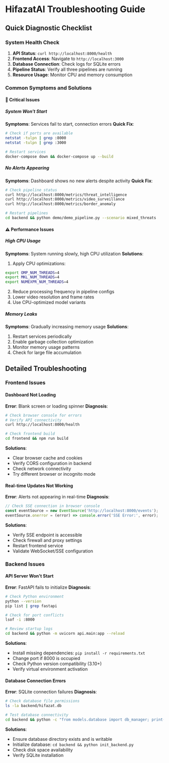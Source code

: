 # HifazatAI Troubleshooting Guide

## Quick Diagnostic Checklist

### System Health Check
1. **API Status**: `curl http://localhost:8000/health`
2. **Frontend Access**: Navigate to `http://localhost:3000`
3. **Database Connection**: Check logs for SQLite errors
4. **Pipeline Status**: Verify all three pipelines are running
5. **Resource Usage**: Monitor CPU and memory consumption

### Common Symptoms and Solutions

#### 🚨 Critical Issues

##### System Won't Start
**Symptoms**: Services fail to start, connection errors
**Quick Fix**:
```bash
# Check if ports are available
netstat -tulpn | grep :8000
netstat -tulpn | grep :3000

# Restart services
docker-compose down && docker-compose up --build
```

##### No Alerts Appearing
**Symptoms**: Dashboard shows no new alerts despite activity
**Quick Fix**:
```bash
# Check pipeline status
curl http://localhost:8000/metrics/threat_intelligence
curl http://localhost:8000/metrics/video_surveillance
curl http://localhost:8000/metrics/border_anomaly

# Restart pipelines
cd backend && python demo/demo_pipeline.py --scenario mixed_threats
```

#### ⚠️ Performance Issues

##### High CPU Usage
**Symptoms**: System running slowly, high CPU utilization
**Solutions**:
1. Apply CPU optimizations:
```bash
export OMP_NUM_THREADS=4
export MKL_NUM_THREADS=4
export NUMEXPR_NUM_THREADS=4
```
2. Reduce processing frequency in pipeline configs
3. Lower video resolution and frame rates
4. Use CPU-optimized model variants

##### Memory Leaks
**Symptoms**: Gradually increasing memory usage
**Solutions**:
1. Restart services periodically
2. Enable garbage collection optimization
3. Monitor memory usage patterns
4. Check for large file accumulation

## Detailed Troubleshooting

### Frontend Issues

#### Dashboard Not Loading
**Error**: Blank screen or loading spinner
**Diagnosis**:
```bash
# Check browser console for errors
# Verify API connectivity
curl http://localhost:8000/health

# Check frontend build
cd frontend && npm run build
```
**Solutions**:
- Clear browser cache and cookies
- Verify CORS configuration in backend
- Check network connectivity
- Try different browser or incognito mode

#### Real-time Updates Not Working
**Error**: Alerts not appearing in real-time
**Diagnosis**:
```javascript
// Check SSE connection in browser console
const eventSource = new EventSource('http://localhost:8000/events');
eventSource.onerror = (error) => console.error('SSE Error:', error);
```
**Solutions**:
- Verify SSE endpoint is accessible
- Check firewall and proxy settings
- Restart frontend service
- Validate WebSocket/SSE configuration

### Backend Issues

#### API Server Won't Start
**Error**: FastAPI fails to initialize
**Diagnosis**:
```bash
# Check Python environment
python --version
pip list | grep fastapi

# Check for port conflicts
lsof -i :8000

# Review startup logs
cd backend && python -m uvicorn api.main:app --reload
```
**Solutions**:
- Install missing dependencies: `pip install -r requirements.txt`
- Change port if 8000 is occupied
- Check Python version compatibility (3.10+)
- Verify virtual environment activation

#### Database Connection Errors
**Error**: SQLite connection failures
**Diagnosis**:
```bash
# Check database file permissions
ls -la backend/hifazat.db

# Test database connectivity
cd backend && python -c "from models.database import db_manager; print('DB OK')"
```
**Solutions**:
- Ensure database directory exists and is writable
- Initialize database: `cd backend && python init_backend.py`
- Check disk space availability
- Verify SQLite installation